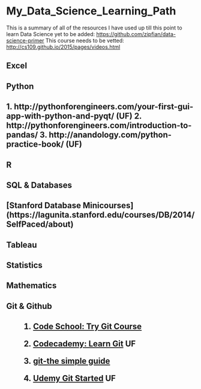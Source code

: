# My_Data_Science_Learning_Path
This is a summary of all of the resources I have used up till this point to learn Data Science 
yet to be added: https://github.com/zipfian/data-science-primer
This course needs to be vetted: http://cs109.github.io/2015/pages/videos.html

<h2>Excel<h2> 


<h2>Python<h2> 
1. http://pythonforengineers.com/your-first-gui-app-with-python-and-pyqt/ (UF)
2. http://pythonforengineers.com/introduction-to-pandas/
3. http://anandology.com/python-practice-book/ (UF)

<h2>R<h2> 

<h2>SQL & Databases <h2>
[Stanford Database Minicourses](https://lagunita.stanford.edu/courses/DB/2014/SelfPaced/about)


<h2>Tableau<h2> 


<h2>Statistics<h2> 

<h2>Mathematics<h2>

<h2>Git & Github <h2>
   <ol>
   
   1. [Code School: Try Git Course](https://www.codeschool.com/courses/try-git) 
   
   2. [Codecademy: Learn Git](https://www.codecademy.com/learn/all) UF
   3. [git-the simple guide](http://rogerdudler.github.io/git-guide/)
   4. [Udemy Git Started](https://www.udemy.com/git-started-with-github/learn/v4/content) UF
   
   <ol>
   

